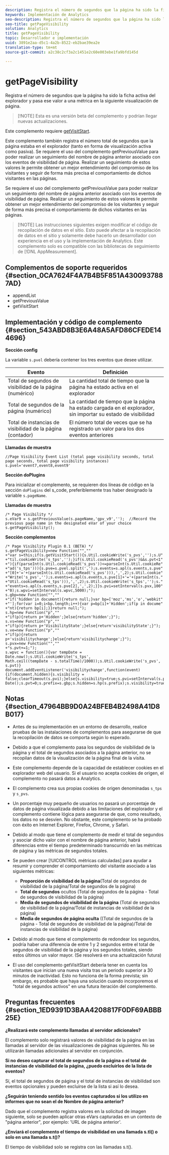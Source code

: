 ```yaml
---
description: Registra el número de segundos que la página ha sido la ficha activa del explorador y pasa ese valor a una métrica en la siguiente visualización de página.
keywords: Implementación de Analytics
seo-description: Registra el número de segundos que la página ha sido la ficha activa del explorador y pasa ese valor a una métrica en la siguiente visualización de página.
seo-title: getPageVisibility
solution: Analytics
title: getPageVisibility
topic: Desarrollador e implementación
uuid: 3891e2aa-d5c1-4a2b-8522-eb2bae39ea2e
translation-type: tm+mt
source-git-commit: a2c38c2cf3a2c1451e2c60e003ebe1fa9bfd145d

---
```



# getPageVisibility

Registra el número de segundos que la página ha sido la ficha activa del explorador y pasa ese valor a una métrica en la siguiente visualización de página.

> [!NOTE] Esta es una versión beta del complemento y podrían llegar nuevas actualizaciones.

Este complemento requiere [getVisitStart](../../../implement/js-implementation/plugins/getvisitstart.md#concept_1C3CD25A87094A498A1D8A455963FBD8).

Este complemento también registra el número total de segundos que la página estaba en el explorador (tanto en forma de visualización activa como pasiva). Se requiere el uso del complemento getPreviousValue para poder realizar un seguimiento del nombre de página anterior asociado con los eventos de visibilidad de página. Realizar un seguimiento de estos valores le permite obtener un mejor entendimiento del compromiso de los visitantes y seguir de forma más precisa el comportamiento de dichos visitantes en las páginas.

Se requiere el uso del complemento getPreviousValue para poder realizar un seguimiento del nombre de página anterior asociado con los eventos de visibilidad de página. Realizar un seguimiento de estos valores le permite obtener un mejor entendimiento del compromiso de los visitantes y seguir de forma más precisa el comportamiento de dichos visitantes en las páginas.

> [!NOTE] Las instrucciones siguientes exigen modificar el código de recopilación de datos en el sitio. Esto puede afectar a la recopilación de datos en el sitio y solamente debe hacerlo un desarrollador con experiencia en el uso y la implementación de Analytics. Este complemento solo es compatible con las bibliotecas de seguimiento de [!DNL AppMeasurement].

## Complementos de soporte requeridos {#section_0CA7624F4A7B4B5F851A4300937887AD}

* appendList
* getPreviousValue
* getVisitStart

## Implementación y código de complemento {#section_543ABD8B3E6A48A5AFD86CFEDE144696}

**Sección config**

La variable `s.pvel` debería contener los tres eventos que desee utilizar.

| Evento | Definición |
|---|---|
| Total de segundos de visibilidad de la página (numérico) | La cantidad total de tiempo que la página ha estado activa en el explorador |
| Total de segundos de la página (numérico) | La cantidad de tiempo que la página ha estado cargada en el explorador, sin importar su estado de visibilidad |
| Total de instancias de visibilidad de la página (contador) | El número total de veces que se ha registrado un valor para los dos eventos anteriores |

**Llamadas de muestra**

```
//Page Visibility Event List (total page visibility seconds, total page seconds, total page visibility instances) 
s.pvel='event7,event8,event9' 
```

**Sección doPlugins**

Para inicializar el complemento, se requieren dos líneas de código en la sección `doPlugins` del s_code, preferiblemente tras haber designado la variable `s.pageName`.

**Llamadas de muestra**

```
/* Page Visibility */ 
s.eVar9 = s.getPreviousValue(s.pageName,'gpv_v9','');  //Record the previous page name in the designated eVar of your choice 
s.getPageVisibility(); 
```

**Sección complementos**

```
/* Page Visibility Plugin 0.1 (BETA) */ 
s.getPageVisibility=new Function("","" 
+"var s=this;if(s.getVisitStart()){s.Util.cookieWrite('s_pvs','');s.U" 
+"til.cookieWrite('s_tps','');}if(s.Util.cookieRead('s_pvs')&&s.pvt<1" 
+"){if(parseInt(s.Util.cookieRead('s_pvs'))<=parseInt(s.Util.cookieRe" 
+"ad('s_tps'))){s.pve=s.pvel.split(',');s.events=s.apl(s.events,s.pve" 
+"[0]+'='+(parseInt(s.Util.cookieRead('s_pvs'))),',',2);s.Util.cookie" 
+"Write('s_pvs','');s.events=s.apl(s.events,s.pve[1]+'='+(parseInt(s." 
+"Util.cookieRead('s_tps'))),',',2);s.Util.cookieWrite('s_tps','');s." 
+"events=s.apl(s.events,s.pve[2],',',2);}}s.pvi=setInterval(s.pvx,100" 
+"0);s.wpvi=setInterval(s.wpvc,5000);"); 
s.gbp=new Function("","" 
+"if('hidden'in document){return null;}var bp=['moz','ms','o','webkit" 
+"'];for(var i=0;i<bp.length;i++){var p=bp[i]+'Hidden';if(p in docume" 
+"nt){return bp[i];}}return null;"); 
s.hp=new Function("p","" 
+"if(p){return p+'Hidden';}else{return'hidden';}"); 
s.vs=new Function("p","" 
+"if(p){return p+'VisibilityState';}else{return'visibilityState';}"); 
s.ve=new Function("p","" 
+"if(p){return p+'visibilitychange';}else{return'visibilitychange';}"); 
s.pvx=new Function("","" 
+"s.pvt+=1;"); 
s.wpvc = function(){var tempDate = Date.now();s.Util.cookieWrite('s_tps', 
Math.ceil((tempDate - s.totalTime)/1000));s.Util.cookieWrite('s_pvs', s.pvt)} 
document.addEventListener('visibilitychange',function(event){if(document.hidden){s.visibility = false;clearTimeout(s.pvi);}else{s.visibility=true;s.pvi=setInterval(s.pvx,1000);}});s.totalTime=new Date();s.pvt=0;s.prefix=s.gbp;s.hidden=s.hp(s.prefix);s.visibility=true;s.visibilityState=s.vs(s.prefix);s.visibilityEvent=s.ve(s.prefix); 
```

## Notas {#section_47964BB9D0A24BFEB4B2498A41D8B017}

* Antes de su implementación en un entorno de desarrollo, realice pruebas de las instalaciones de complementos para asegurarse de que la recopilación de datos se comporta según lo esperado.
* Debido a que el complemento pasa los segundos de visibilidad de la página y el total de segundos asociados a la página anterior, no se recopilan datos de la visualización de la página final de la visita.
* Este complemento depende de la capacidad de establecer cookies en el explorador web del usuario. Si el usuario no acepta cookies de origen, el complemento no pasará datos a Analytics.
* El complemento crea sus propias cookies de origen denominadas `s_tps` y `s_pvs`.

* Un porcentaje muy pequeño de usuarios no pasará un porcentaje de datos de página visualizada debido a las limitaciones del explorador y el complemento contiene lógica para asegurarse de que, como resultado, los datos no se desvíen. No obstante, este complemento se ha probado con éxito en Internet Explorer, Firefox, Chrome, y Safari.
* Debido al modo que tiene el complemento de medir el total de segundos y asociar dicho valor con el nombre de página anterior, habrá diferencias entre el tiempo predeterminado transcurrido en las métricas de página y las métricas de segundos totales.
* Se pueden crear [!UICONTROL métricas calculadas] para ayudar a resumir y comprender el comportamiento del visitante asociado a las siguientes métricas:

   * **Proporción de visibilidad de la página**(Total de segundos de visibilidad de la página/Total de segundos de la página)
   * **Total de segundos** ocultos (Total de segundos de la página - Total de segundos de visibilidad de la página)
   * **Media de segundos de visibilidad de la página** (Total de segundos de visibilidad de la página/Total de instancias de visibilidad de la página)
   * **Media de segundos de página oculta** ((Total de segundos de la página - Total de segundos de visibilidad de la página)/Total de instancias de visibilidad de la página)

* Debido al modo que tiene el complemento de redondear los segundos, podría haber una diferencia de entre 1 y 2 segundos entre el total de segundos de visibilidad de la página y los segundos totales, siendo estos últimos un valor mayor. (Se resolverá en una actualización futura)
* El uso del complemento getVisitStart debería tener en cuenta los visitantes que inician una nueva visita tras un periodo superior a 30 minutos de inactividad. Esto no funciona de la forma prevista; sin embargo, es probable que haya una solución cuando incorporemos el "total de segundos activos" en una futura iteración del complemento.

## Preguntas frecuentes {#section_1ED9391D3BAA4208817F0DF69ABBB25E}

**¿Realizará este complemento llamadas al servidor adicionales?**

El complemento solo registrará valores de visibilidad de la página en las llamadas al servidor de las visualizaciones de páginas siguientes. No se utilizarán llamadas adicionales al servidor en conjunción.

**Si no deseo capturar el total de segundos de la página o el total de instancias de visibilidad de la página, ¿puedo excluirlos de la lista de eventos?**

Sí, el total de segundos de página y el total de instancias de visibilidad son eventos opcionales y pueden excluirse de la lista si así lo desea.

**¿Seguirán teniendo sentido los eventos capturados si los utilizo en informes que no sean el de Nombre de página anterior?**

Dado que el complemento registra valores en la solicitud de imagen siguiente, solo se pueden aplicar otras eVars capturadas en un contexto de "página anterior", por ejemplo: 'URL de página anterior'.

**¿Enviará el complemento el tiempo de visibilidad en una llamada s.tl() o solo en una llamada s.t()?**

El tiempo de visibilidad solo se registra con las llamadas s.t().
